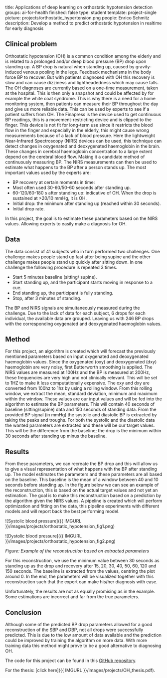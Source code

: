 title: Applications of deep learning on orthostatic hypotension detection
groups: ai-for-health
finished: false 
type: student 
template: project-single
picture: projects/orthostatic_hypertension.png
people: Enrico Schmitz
description: Develop a method to predict orthostatic hypotension in realtime for early diagnosis

## Clinical problem
Orthostatic hypotension (OH) is a common condition among the elderly and is related to a prolonged and/or deep blood pressure (BP) drop upon standing up. A BP drop is natural when standing up, caused by gravity-induced venous pooling in the legs. Feedback mechanisms in the body force BP to recover. But with patients diagnosed with OH this recovery is slow and can cause dizziness and lightheadedness which may cause falls. The OH diagnoses are currently based on a one-time measurement, taken at the hospital. This is then only a snapshot and could be affected by for example the white coat syndrome.
This is why there is a need for a home monitoring system, then patients can measure their BP throughout the day and give us more reliable data. This can be used by experts to see if a patient suffers from OH.
The Finapress is the device used to get continuous BP readings, this is a movement-restricting device and is clipped to the finger. This device is not fit for long-term use since it restricts the blood flow in the finger and especially in the elderly, this might cause wrong measurements because of a lack of blood pressure. Here the lightweight Near-Infrared Spectroscopy (NIRS) devices can be used, this technique can detect changes in oxygenated and deoxygenated haemoglobin in the brain. These changes in cerebral haemoglobin concentration to a large extent depend on the cerebral blood flow. Making it a candidate method of continuously measuring BP. The NIRS measurements can then be used to estimate what happens to the BP after a person stands up. The most important values used by the experts are: 
- BP recovery at certain moments in time: 
 - Most often used 30-60/50-60 seconds after standing up. 
 - 60-120/60-180 s after standing up: indicative of OH. When the drop is sustained at >20/10 mmHg, it is OH. 
- Initial drop: the minimum after standing up (reached within 30 seconds). 
- Initial drop rate.

In this project, the goal is to estimate these parameters based on the NIRS values. Allowing experts to easily make a diagnosis for OH.

## Data
The data consist of 41 subjects who in turn performed two challenges. One challenge makes people stand up fast after being supine and the other challenge makes people stand up quickly after sitting down. In one challenge the following procedure is repeated 3 times. 
- Start 5 minutes baseline (sitting/ supine). 
- Start standing up, and the participant starts moving in response to a cue. 
- End standing up, the participant is fully standing. 
- Stop, after 3 minutes of standing.

The BP and NIRS signals are simultaneously measured during the challenge. Due to the lack of data for each subject, 6 drops for each individual, the available data are grouped. Leaving us with 246 BP drops with the corresponding oxygenated and deoxygenated haemoglobin values.

## Method
For this project, an algorithm is created which will forecast the previously mentioned parameters based on input oxygenated and deoxygenated haemoglobin values.
Since the oxygenated (oxy) and deoxygenated (dxy) haemoglobin are very noisy, first Butterworth smoothing is applied. The NIRS values are measured at 100Hz and the BP is measured at 200Hz, these frequencies are very high and not clinically relevant. This will be set to 1HZ to make it less computationally expensive.
The oxy and dxy are converted from 100hz to 1hz by using a rolling window. From this rolling window, we extract the mean, standard deviation, minimum and maximum within the window. These values are our input values and will be fed into the algorithm to estimate the BP parameters. This will contain 40 seconds of baseline (sitting/supine) data and 150 seconds of standing data.
From the provided BP signal (in mmHg) the systolic and diastolic BP is extracted by taking the peaks and troughs. For both the systolic and the diastolic data the wanted parameters are extracted and these will be our target values. This will be the difference from the baseline; the drop is the minimum within 30 seconds after standing up minus the baseline.

## Results
From these parameters, we can recreate the BP drop and this will allow us to give a visual representation of what happens with the BP after standing up. The model estimates the parameters and these parameters are all based on the baseline. This baseline is the mean of a window between 40 and 10 seconds before standing up.
In the figure below we can see an example of the reconstruction, this is based on the actual target values and not yet an estimation. The goal is to make this reconstruction based on a prediction by the algorithm given the NIRS values.
A pipeline is created which will perform optimization and fitting on the data, this pipeline experiments with different models and will report back the best performing model.

![Systolic blood pressure]({{ IMGURL }}/images/projects/orthostatic_hypotension_fig1.png)

![Dystolic blood pressure]({{ IMGURL }}/images/projects/orthostatic_hypotension_fig2.png)

_Figure: Example of the reconstruction based on extracted parameters_

For this reconstruction, we use the minimum value between 30 seconds as standing up as the drop and recovery after 15, 20, 30, 40, 50, 60, 120 and 150 seconds. The baseline is extracted from the values, centring the plot around 0. In the end, the parameters will be visualized together with this reconstruction such that the expert can make his/her diagnosis with ease.

Unfortunately, the results are not as equally promising as in the example. Some estimations are incorrect and far from the true parameters. 

## Conclusion
Although some of the predicted BP drop parameters allowed for a good reconstruction of the SBP and DBP, not all drops were successfully predicted. This is due to the low amount of data available and the prediction could be improved by training the algorithm on more data.
With more training data this method might prove to be a good alternative to diagnosing OH.

The code for this project can be found in this [GitHub repository](https://github.com/EnricoASchmitz/Orthostatic-Hypotension-detector).

For the thesis: [click here]({{ IMGURL }}/images/projects/OH_thesis.pdf).
